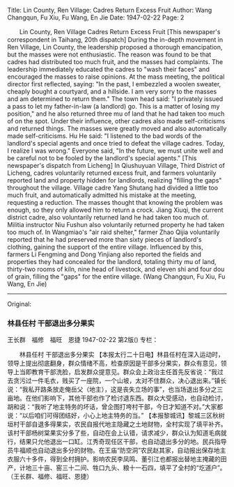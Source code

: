 Title: Lin County, Ren Village: Cadres Return Excess Fruit
Author: Wang Changqun, Fu Xiu, Fu Wang, En Jie
Date: 1947-02-22
Page: 2

　　Lin County, Ren Village
    Cadres Return Excess Fruit
    [This newspaper's correspondent in Taihang, 20th dispatch] During the in-depth movement in Ren Village, Lin County, the leadership proposed a thorough emancipation, but the masses were not enthusiastic. The reason was found to be that cadres had distributed too much fruit, and the masses had complaints. The leadership immediately educated the cadres to "wash their faces" and encouraged the masses to raise opinions. At the mass meeting, the political director first reflected, saying: "In the past, I embezzled a woolen sweater, cheaply bought a courtyard, and a hillside. I am very sorry to the masses and am determined to return them." The town head said: "I privately issued a pass to let my father-in-law (a landlord) go. This is a matter of losing my position," and he also returned three mu of land that he had taken too much of on the spot. Under their influence, other cadres also made self-criticisms and returned things. The masses were greatly moved and also automatically made self-criticisms. Hu He said: "I listened to the bad words of the landlord's special agents and once tried to defeat the village cadres. Today, I realize I was wrong." Everyone said, "In the future, we must unite well and be careful not to be fooled by the landlord's special agents."
    [This newspaper's dispatch from Licheng] In Qiushuyuan Village, Third District of Licheng, cadres voluntarily returned excess fruit, and farmers voluntarily reported land and property hidden for landlords, realizing "filling the gaps" throughout the village. Village cadre Yang Shutang had divided a little too much fruit, and automatically admitted his mistake at the meeting, requesting a reduction. The masses thought that knowing the problem was enough, so they only allowed him to return a crock. Jiang Xiuqi, the current district cadre, also voluntarily returned land he had taken too much of. Militia instructor Niu Fushun also voluntarily returned property he had taken too much of. In Wangmiao's "air raid shelter," farmer Zhao Qijia voluntarily reported that he had preserved more than sixty pieces of landlord's clothing, gaining the support of the entire village. Influenced by this, farmers Li Fengming and Dong Yinjiang also reported the fields and properties they had concealed for the landlord, totaling thirty mu of land, thirty-two rooms of kiln, nine head of livestock, and eleven shi and four dou of grain, filling the "gaps" for the entire village.
        (Wang Changqun, Fu Xiu, Fu Wang, En Jie)



<hr /> 

Original: 


### 林县任村  干部退出多分果实
王长群　福修　福旺　恩捷
1947-02-22
第2版()
专栏：

　　林县任村
    干部退出多分果实
    【本报太行二十日电】林县任村在深入运动时，领导上提出彻底翻身，群众情绪不高，检查原因是干部多分果实，群众有意见，领导上当即教育干部洗脸，启发群众提意见。群众会上政治主任首先反省说：“我过去贪污过一件毛衣，贱买了一座院，一个山坡，太对不住群众，决心退出来。”镇长说：“我私开路条放走俺岳父（地主），这是丧失立场的事”，也当场退出多分之三亩地。在他们影响下，其他干部也作了检讨退东西。群众大受感动，也自动检讨，胡和说：“我听了地主特务的坏话，曾企图打垮村干部，今日才知道不对。”大家都说：“以后咱们可得团结好，小心上地主特务的当。”
    【本报黎城讯】黎城三区秋树垣村干部自退多得果实，农民自报代地主隐藏之土地财物，全村实现了填平补齐。该村干部杨树棠果实分多了些，自动在会上认错，请求减少，群众认为知道毛病就行，结果只允他退出一口缸。江秀奇现任区干部，也自动退出多分的地。民兵指导员牛福顺也自动退出多分的财物。在王庙“防空洞”农民赵其家，自动报出保存地主衣服六十多件，得到全村拥护。影响农民李凤鸣、董引江也都报出替地主掩藏的田产，计地三十亩、窑三十二间、牲口九头、粮十一石四，填平了全村的“圪道户”。
        （王长群、福修、福旺、恩捷）

